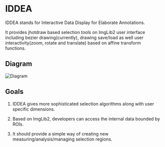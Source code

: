 IDDEA
=====

IDDEA stands for Interactive Data Display for Elaborate Annotations.

It provides jhotdraw based selection tools on ImgLib2 user interface
including bezier drawing(currently), drawing save/load as well user
interactivity(zoom, rotate and translate) based on affine transform functions.

Diagram
--
![Diagram](https://github.com/hkmoon/IDDEA/blob/master/InteractiveDisplay/doc/IDDEA-mindmap.png?raw=true)


Goals
------

1. IDDEA gives more sophisticated selection algorithms along with user specific dimensions.

2. Based on ImgLib2, developers can access the internal data bounded by ROIs.

3. It should provide a simple way of creating new measuring/analysis/managing selection regions.

